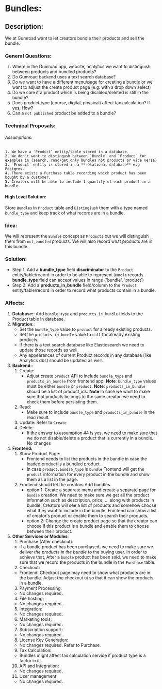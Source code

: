 # Bundles:

## Description:

We at Gumroad want to let creators bundle their products and sell the bundle. 

### General Questions:
1. Where in the Gumroad app, website, analytics we want to distinguish between products and bundled products?
2. Do Gumroad backend uses a text search database? 
3. Do we want to have a different menu/page for creating a bundle or we want to adjust the create product page (e.g. with a drop down select)
4. Do we care if a product which is being disabled/deleted is still in the bundle?
5. Does product type (course, digital, physical) affect tax calculation? If yes, How? 
6. Can a `not published` product be added to a bundle?


### Technical Proposals:
###### Assumptions:
    1. We have a `Product` entity/table stored in a database.    
    2. We don't want to distingush between `Bundle` and `Product` for examples in (search, read/get only bundles not products or vice versa)
    3. `Product` entity is stored in a **relational database** e.g Postgres. 
    4. There exists a Purchase table recording which product has been bought by a customer.
    5. Creators will be able to include 1 quantity of each product in a bundle. 

#### High Level Solution:
Store `Bundles` in `Product` table and `Distingiush` them with a type named `bundle_type` and keep track of what records are in a bundle.
    
### Idea: 
We will represent the `Bundle` concept as `Products` but we will distinguish them from `not_bundled` products. We will also record what products are in this bundle. 

### Solution:
- Step 1: Add a **bundle_type** field **discriminator** to the `Product` entity/table/record in order to be able to represent `Bundle` records. **bundle_type** field can accept values in range ('bundle', 'product')
- Step 2: Add a **products_in_bundle** field/column to the `Product` entity/table/record in order to record what products contain in a bundle.

### Affects:
1. **Database:**:
Add `bundle_type` and `products_in_bundle` fields to the Product table in database.
2. **Migration:**:
    - Set the `bundle_type` value to `product` for already existing products. 
    - Set the `products_in_bundle` value to `null` for already existing products.   
    - If there is a text search database like Elasticsearch we need to update those records as well.
    - Any appearances of current Product records in any database (like Analytics dbs) should be updated as well.        
3. **Backend:**: 
    1. Create:  
        - Adjust create `product` API to include `bundle_type` and `products_in_bundle` from frontend app.
        **Note**: `bundle_type` values must be either `bundle` or `product`.
        **Note**: `products_in_bundle` should be a list of product_ids. 
        **Note** In case we want to make sure that products belongs to the same creator, we need to check them before persisting them.  
    2. Read:
        - Make sure to include `bundle_type` and `products_in_bundle` in the read result.
    3. Update: 
        Refer to `Create`
    4. Delete:
        - If the answer to assumption #4 is yes, we need to make sure that we do not disable/delete a product that is currently in a bundle. 
        No changes 
4. **Frontend:**
    1. Show Product Page:             
        - Frontend needs to list the products in the bundle in case the loaded product is a bundled product. 
        - In case `product.bundle_type` is `bundle` Frontend will get the `product` information for every product in the bundle and show them as a list in the page. 
    2. Frontend should let the creators Add bundles. 
        - option 1: Create a separate menu and create a separate page for `bundle` creation. We need to make sure we get all the product information such as description, price, ... along with products in bundle. 
        Creators will see a list of products and somehow choose what they want to include in the bundle.
        Frontend can show a list of creator's product or enable them to search their products. 
        - option 2: Change the create product page so that the creator can choose if this product is a bundle and enable them to choose between their product. 
5. **Other Services or Modules**:
    1. Purchase (After checkout):
    -   if a bundle product has been purchased, we need to make sure we deliver *the products in the bundle* to the buying user. In order to achieve that, After a `bundle` product has been sold, we need to make sure that we record the products in the bundle in the `Purchase` table. 
    2. Checkout: 
    - Frontend: Checkout page may need to show what products are in the bundle. Adjust the checkout ui so that it can show the products in a bundle. 
    3. Payment Processing:
    - No changes required. 
    4. File hosting:
    - No changes required.
    5. Integration: 
    - No changes required.
    6. Marketing tools:
    - No changes required.  
    7. Subscription support:
    - No changes required.
    8. License Key Generation:
    - No changes required. Refer to Purchase.
    9. Tax Calculation:
    - Bundles might affect tax calculation service if product type is a factor in it.  
    10. API and Integration:
    - No changes required. 
    11. User management:
    - No changes required. 
